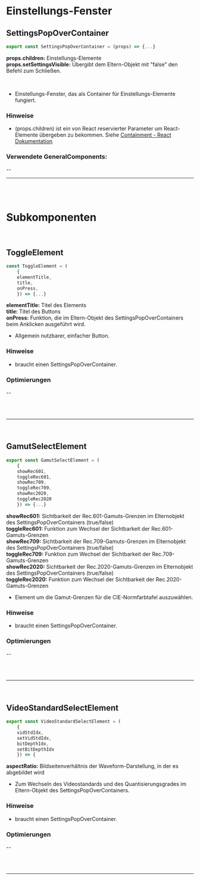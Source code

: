 # Einstellungs-Fenster


## SettingsPopOverContainer
```JavaScript
export const SettingsPopOverContainer = (props) => {...}
```
**props.children:** Einstellungs-Elemente </br>
**props.setSettingsVisible:**  Übergibt dem Eltern-Objekt mit "false" den Befehl zum Schließen.</br>

</br>

- Einstellungs-Fenster, das als Container für Einstellungs-Elemente fungiert.

### Hinweise

- (props.children) ist ein von React reservierter Parameter um React-Elemente übergeben zu bekommen. Siehe  [Containment - React Dokumentation](https://reactjs.org/docs/composition-vs-inheritance.html)

### Verwendete GeneralComponents:
--

---

</br></br>

# Subkomponenten

</br>

## ToggleElement

```JavaScript
const ToggleElement = (
    {
    elementTitle,
    title,
    onPress,
    }) => {...}
```

**elementTitle:**   Titel des Elements </br>
**title:**  Titel des Buttons </br>
**onPress:**  Funktion, die im Eltern-Objekt des SettingsPopOverContainers beim Anklicken ausgeführt wird. </br>

- Allgemein nutzbarer, einfacher Button.

### Hinweise

- braucht einen SettingsPopOverContainer.

### Optimierungen

--

</br>
</br>

---
</br>

## GamutSelectElement

```JavaScript
export const GamutSelectElement = (
    {
    showRec601,
    toggleRec601,
    showRec709,
    toggleRec709,
    showRec2020,
    toggleRec2020
    }) => {...}
```

**showRec601:** Sichtbarkeit der Rec.601-Gamuts-Grenzen im Elternobjekt des SettingsPopOverContainers (true/false)</br>
**toggleRec601:** Funktion zum Wechsel der Sichtbarkeit der Rec.601-Gamuts-Grenzen </br>
**showRec709:** Sichtbarkeit der Rec.709-Gamuts-Grenzen im Elternobjekt des SettingsPopOverContainers (true/false)</br>
**toggleRec709:** Funktion zum Wechsel der Sichtbarkeit der Rec.709-Gamuts-Grenzen  </br>
**showRec2020:** Sichtbarkeit der Rec.2020-Gamuts-Grenzen im Elternobjekt des SettingsPopOverContainers (true/false)</br>
**toggleRec2020:** Funktion zum Wechsel der Sichtbarkeit der Rec.2020-Gamuts-Grenzen  </br>

- Element um die Gamut-Grenzen für die CIE-Normfarbtafel auszuwählen.


### Hinweise

- braucht einen SettingsPopOverContainer.

### Optimierungen

--

</br>
</br>

---
</br>

## VideoStandardSelectElement

```JavaScript
export const VideoStandardSelectElement = (
    {
    vidStdIdx,
    setVidStdIdx,
    bitDepthIdx,
    setBitDepthIdx
    }) => {
```

**aspectRatio:** Bildseitenverhältnis der Waveform-Darstellung, in der es abgebildet wird </br>

- Zum Wechseln des Videostandards und des Quantisierungsgrades im Eltern-Objekt des SettingsPopOverContainers.

### Hinweise

- braucht einen SettingsPopOverContainer.

### Optimierungen

--

</br>
</br>

---
</br>

